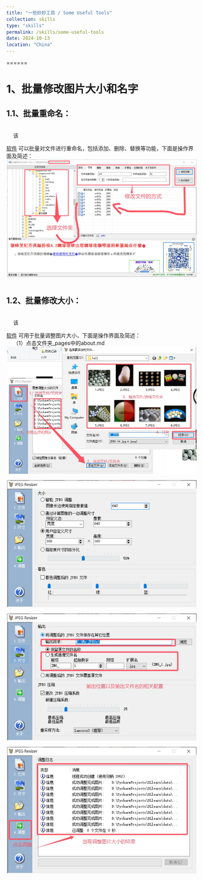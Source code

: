 ```yaml
---
title: "一些妙妙工具 / Some Useful Tools"
collection: skills
type: "skills"
permalink: /skills/some-useful-tools
date: 2024-10-13
location: "China"
---
```


======

# 1、批量修改图片大小和名字
## 1.1、批量重命名： <br>
<br> &emsp; 该

[软件](http://hua-ao-yu.github.io/files/批量修改文件名_4.01.exe) 可以批量对文件进行重命名，包括添加、删除、替换等功能，下面是操作界面及简述：
<br> <img src='/images/blogs/skills/Useful Tools/批量重命名文件.jpg' width="500" style="display: block; margin: 0 auto;"> <br>

## 1.2、批量修改大小： <br>
<br> &emsp; 该

[软件](http://hua-ao-yu.github.io/files/批量更改图大小.exe) 可用于批量调整图片大小，下面是操作界面及简述：<br>
&emsp; （1）点击文件夹_pages中的about.md <br>
<img src='/images/blogs/skills/Useful Tools/批量更改图片大小1.jpg' width="500" style="display: block; margin: 0 auto;"> <br>
<img src='/images/blogs/skills/Useful Tools/批量更改图片大小2.jpg' width="500" style="display: block; margin: 0 auto;"> <br>
<img src='/images/blogs/skills/Useful Tools/批量更改图片大小3.jpg' width="500" style="display: block; margin: 0 auto;"> <br>
<img src='/images/blogs/skills/Useful Tools/批量更改图片大小4.jpg' width="500" style="display: block; margin: 0 auto;"> <br>